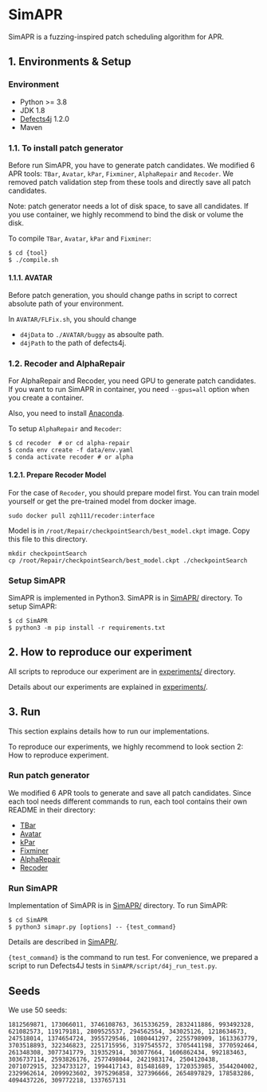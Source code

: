 # SimAPR

SimAPR is a fuzzing-inspired patch scheduling algorithm for APR.

## 1. Environments & Setup

### Environment
- Python >= 3.8
- JDK 1.8
- [Defects4j](https://github.com/rjust/defects4j) 1.2.0
- Maven

### 1.1. To install patch generator
Before run SimAPR, you have to generate patch candidates. We modified 6 APR tools: ```TBar```, ```Avatar```, ```kPar```, ```Fixminer```, ```AlphaRepair``` and ```Recoder```. We removed patch validation step from these tools and directly save all patch candidates.

Note: patch generator needs a lot of disk space, to save all candidates. If you use container, we highly recommend to bind the disk or volume the disk.

To compile ```TBar```, ```Avatar```, ```kPar``` and ```Fixminer```:
```
$ cd {tool}
$ ./compile.sh
```

#### 1.1.1. AVATAR

Before patch generation, you should change paths in script to correct absolute path of your environment.

In `AVATAR/FLFix.sh`, you should change
  - `d4jData` to `./AVATAR/buggy` as absoulte path.
  - `d4jPath` to the path of defects4j.

### 1.2. Recoder and AlphaRepair
For AlphaRepair and Recoder, you need GPU to generate patch candidates.
If you want to run SimAPR in container, you need `--gpus=all` option when you create a container.

Also, you need to install [Anaconda](https://www.anaconda.com/).

To setup ```AlphaRepair``` and ```Recoder```:
```
$ cd recoder  # or cd alpha-repair
$ conda env create -f data/env.yaml
$ conda activate recoder # or alpha
```

#### 1.2.1. Prepare Recoder Model
For the case of ```Recoder```, you should prepare model first.
You can train model yourself or get the pre-trained model from docker image.

```
sudo docker pull zqh111/recoder:interface
```

Model is in `/root/Repair/checkpointSearch/best_model.ckpt` image.
Copy this file to this directory.

```
mkdir checkpointSearch
cp /root/Repair/checkpointSearch/best_model.ckpt ./checkpointSearch
```

### Setup SimAPR
SimAPR is implemented in Python3. SimAPR is in [SimAPR/](./SimAPR/) directory. To setup SimAPR:
```
$ cd SimAPR
$ python3 -m pip install -r requirements.txt
```

## 2. How to reproduce our experiment
All scripts to reproduce our experiment are in [experiments/](./experiments/) directory.

Details about our experiments are explained in [experiments/](./experiments/).

## 3. Run
This section explains details how to run our implementations.

To reproduce our experiments, we highly recommend to look section 2: How to reproduce experiment.

### Run patch generator
We modified 6 APR tools to generate and save all patch candidates.
Since each tool needs different commands to run, each tool contains their own README in their directory:
- [TBar](https://github.com/CasinoRepair/SimAPR/tree/main/TBar)
- [Avatar](https://github.com/CasinoRepair/SimAPR/tree/main/AVATAR)
- [kPar](https://github.com/CasinoRepair/SimAPR/tree/main/kPar)
- [Fixminer](https://github.com/CasinoRepair/SimAPR/tree/main/Fixminer)
- [AlphaRepair](https://github.com/CasinoRepair/SimAPR/tree/main/alpha-repair)
- [Recoder](https://github.com/CasinoRepair/SimAPR/tree/main/recoder)

### Run SimAPR
Implementation of SimAPR is in [SimAPR/](./SimAPR) directory.
To run SimAPR:
```
$ cd SimAPR
$ python3 simapr.py [options] -- {test_command}
```
Details are described in [SimAPR/](./SimAPR/README.md).

```{test_command}``` is the command to run test. For convenience, we prepared a script to run Defects4J tests in ```SimAPR/script/d4j_run_test.py```.

## Seeds
We use 50 seeds:
```
1812569871, 173066011, 3746108763, 3615336259, 2832411886, 993492328, 621082573, 119179181, 2809525537, 294562554, 343025126, 1218634673, 247518014, 1374654724, 3955729546, 1080441297, 2255798909, 1613363779, 3703518893, 322346823, 2251715956, 3197545572, 3705441198, 3770592464, 261348308, 3077341779, 319352914, 303077664, 1606862434, 992183463, 3036737114, 2593826176, 2577498044, 2421983174, 2504120438, 2071072915, 3234733127, 1994417143, 815481689, 1720353985, 3544204002, 2329962614, 2099923602, 3975296858, 327396666, 2654897829, 178583286, 4094437226, 309772218, 1337657131
```